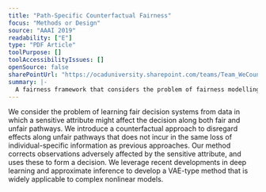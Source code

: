 ```yaml
---
title: "Path-Specific Counterfactual Fairness"
focus: "Methods or Design"
source: "AAAI 2019"
readability: ["E"]
type: "PDF Article"
toolPurpose: []
toolAccessibilityIssues: []
openSource: false
sharePointUrl: "https://ocaduniversity.sharepoint.com/teams/Team_WeCount/Shared%20Documents/Resources%20and%20Tools/Literature%20(curated)/Path-Specific%20Counterfactual%20Fairness.pdf"
summary: |-
  A fairness framework that considers the problem of fairness modelling that is path specific and broken into fair and unfair pathways.
---
```

We consider the problem of learning fair decision systems from data in which a sensitive attribute might affect the decision along both fair and unfair pathways. We introduce a counterfactual approach to disregard effects along unfair pathways that does not incur in the same loss of individual-specific information as previous approaches. Our method corrects observations adversely affected by the sensitive attribute, and uses these to form a decision. We leverage recent developments in deep learning and approximate inference to develop a VAE-type method that is widely applicable to complex nonlinear models.
